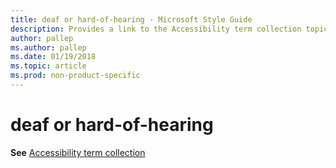 ```yaml
---
title: deaf or hard-of-hearing - Microsoft Style Guide
description: Provides a link to the Accessibility term collection topic as it pertains to the terms 'deaf' or 'hard-of-hearing'.
author: pallep
ms.author: pallep
ms.date: 01/19/2018
ms.topic: article
ms.prod: non-product-specific
---
```


# deaf or hard-of-hearing

**See** [Accessibility term collection](~/a-z-word-list-term-collections/term-collections/accessibility-terms.md)
